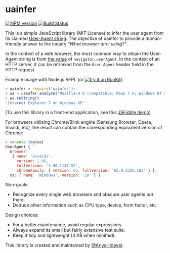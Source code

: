 # uainfer

[![NPM version](https://img.shields.io/npm/v/uainfer.svg)](https://www.npmjs.com/package/uainfer)
[![Build Status](https://dev.azure.com/ariya77/uainfer/_apis/build/status/ariya.uainfer)](https://dev.azure.com/ariya77/uainfer/_build/latest?definitionId=1)

This is a simple JavaScript library (MIT License) to infer the user agent from its claimed [User-Agent string](https://developer.mozilla.org/en-US/docs/Web/HTTP/Headers/User-Agent). The objective of uainfer to provide a human-friendly answer to the inquiry _"What browser am I using?"_.

In the context of a web browser, the most common way to obtain the User-Agent string is from [the value](https://developer.mozilla.org/en-US/docs/Web/API/NavigatorID/userAgent) of `navigator.userAgent`. In the context of an HTTP server, it can be retrieved from the `User-Agent` header field in the HTTP request.

Example usage with Node.js REPL (or [![try it on RunKit](https://badge.runkitcdn.com/uainfer.svg)](https://npm.runkit.com/uainfer)):

```js
> uainfer = require('uainfer');
> ua = uainfer.analyze('Mozilla/4.0 (compatible; MSIE 7.0; Windows NT 5.2)'
> ua.toString()
'Internet Explorer 7 on Windows XP'
```

(To use this library in a front-end application, see this [JSFiddle demo](http://jsfiddle.net/5467k1tp/))

For browsers utilizing Chrome/Blink engine (Samsung Browser, Opera, Vivaldi, etc), the result can contain the corresponding equivalent version of Chrome:

```js
> console.log(ua)
UserAgent {
  browser:
   { name: 'Vivaldi',
     version: 1.96,
     fullVersion: '1.96.1147.52',
     chromeFamily: { version: 65, fullVersion: '65.0.3325.183' } },
  os: { name: 'Windows', version: '10' } }
```

Non-goals:
* Recognize every single web browsers and obscure user agents out there.
* Deduce other information such as CPU type, device, form factor, etc.

Design choices:
* For a better maintenance, avoid regular expressions.
* Always expand its small but fairly extensive test suite.
* Keep it tidy and lightweight (4 KB when minified).

This library is created and maintained by [@AriyaHidayat](https://twitter.com/AriyaHidayat).
